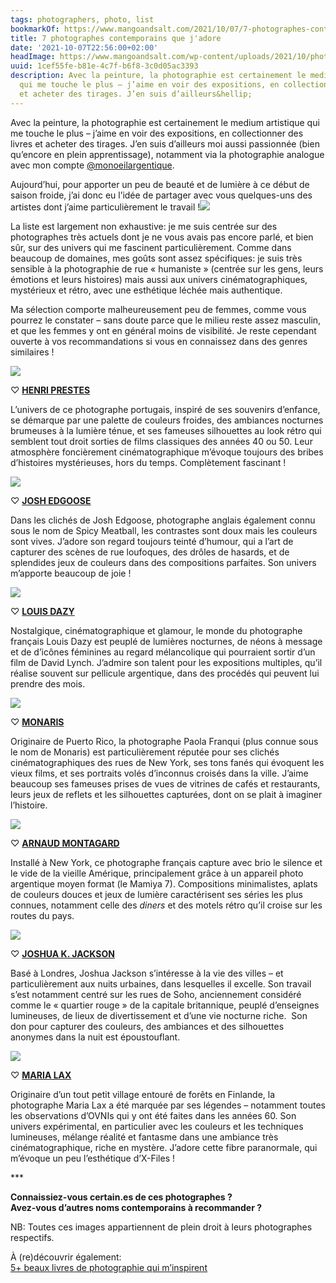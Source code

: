 ```yaml
---
tags: photographers, photo, list
bookmarkOf: https://www.mangoandsalt.com/2021/10/07/7-photographes-contemporains-jadore/
title: 7 photographes contemporains que j'adore
date: '2021-10-07T22:56:00+02:00'
headImage: https://www.mangoandsalt.com/wp-content/uploads/2021/10/photographes-contemporains-preferes.jpg
uuid: 1cef55fe-b81e-4c7f-b6f8-3c0d05ac3393
description: Avec la peinture, la photographie est certainement le medium artistique
  qui me touche le plus – j’aime en voir des expositions, en collectionner des livres
  et acheter des tirages. J’en suis d’ailleurs&hellip;
---
```


Avec la peinture, la photographie est certainement le medium artistique qui me touche le plus – j’aime en voir des expositions, en collectionner des livres et acheter des tirages. J’en suis d’ailleurs moi aussi passionnée (bien qu’encore en plein apprentissage), notamment via la photographie analogue avec mon compte [@monoeilargentique](http://www.instagram.com/monoeilargentique).

Aujourd’hui, pour apporter un peu de beauté et de lumière à ce début de saison froide, j’ai donc eu l’idée de partager avec vous quelques-uns des artistes dont j’aime particulièrement le travail !![](https://www.mangoandsalt.com/wp-content/uploads/2021/10/photographes-contemporains-preferes.jpg)

La liste est largement non exhaustive: je me suis centrée sur des photographes très actuels dont je ne vous avais pas encore parlé, et bien sûr, sur des univers qui me fascinent particulièrement. Comme dans beaucoup de domaines, mes goûts sont assez spécifiques: je suis très sensible à la photographie de rue « humaniste » (centrée sur les gens, leurs émotions et leurs histoires) mais aussi aux univers cinématographiques, mystérieux et rétro, avec une esthétique léchée mais authentique.

Ma sélection comporte malheureusement peu de femmes, comme vous pourrez le constater – sans doute parce que le milieu reste assez masculin, et que les femmes y ont en général moins de visibilité. Je reste cependant ouverte à vos recommandations si vous en connaissez dans des genres similaires !

![](https://www.mangoandsalt.com/wp-content/uploads/2021/10/photographes-contemporains-henriprestes.jpg)

♡ **[HENRI PRESTES](https://henriprestesp.com/)**

L’univers de ce photographe portugais, inspiré de ses souvenirs d’enfance, se démarque par une palette de couleurs froides, des ambiances nocturnes brumeuses à la lumière ténue, et ses fameuses silhouettes au look rétro qui semblent tout droit sorties de films classiques des années 40 ou 50. Leur atmosphère foncièrement cinématographique m’évoque toujours des bribes d’histoires mystérieuses, hors du temps. Complètement fascinant !

![](https://www.mangoandsalt.com/wp-content/uploads/2021/10/photographes-contemporains-joshedgoose.jpg)

♡ **[JOSH EDGOOSE](https://joshedgoose.com/)**

Dans les clichés de Josh Edgoose, photographe anglais également connu sous le nom de Spicy Meatball, les contrastes sont doux mais les couleurs sont vives. J’adore son regard toujours teinté d’humour, qui a l’art de capturer des scènes de rue loufoques, des drôles de hasards, et de splendides jeux de couleurs dans des compositions parfaites. Son univers m’apporte beaucoup de joie !

![](https://www.mangoandsalt.com/wp-content/uploads/2021/10/photographes-contemporains-louisdazy.jpg)

♡ **[LOUIS DAZY](https://www.louisdazy.com/)**

Nostalgique, cinématographique et glamour, le monde du photographe français Louis Dazy est peuplé de lumières nocturnes, de néons à message et de d’icônes féminines au regard mélancolique qui pourraient sortir d’un film de David Lynch. J’admire son talent pour les expositions multiples, qu’il réalise souvent sur pellicule argentique, dans des procédés qui peuvent lui prendre des mois.

![](https://www.mangoandsalt.com/wp-content/uploads/2021/10/photographes-contemporains-monaris.jpg)

♡ **[MONARIS](https://www.monaris.me/)**

Originaire de Puerto Rico, la photographe Paola Franqui (plus connue sous le nom de Monaris) est particulièrement réputée pour ses clichés cinématographiques des rues de New York, ses tons fanés qui évoquent les vieux films, et ses portraits volés d’inconnus croisés dans la ville. J’aime beaucoup ses fameuses prises de vues de vitrines de cafés et restaurants, leurs jeux de reflets et les silhouettes capturées, dont on se plait à imaginer l’histoire.

![](https://www.mangoandsalt.com/wp-content/uploads/2021/10/photographes-contemporains-arnaudmontagard.jpg)

♡ [**ARNAUD MONTAGARD**](https://www.arnaudmontagard.com/)

Installé à New York, ce photographe français capture avec brio le silence et le vide de la vieille Amérique, principalement grâce à un appareil photo argentique moyen format (le Mamiya 7). Compositions minimalistes, aplats de couleurs douces et jeux de lumière caractérisent ses séries les plus connues, notamment celle des _diners_ et des motels rétro qu’il croise sur les routes du pays.

![](https://www.mangoandsalt.com/wp-content/uploads/2021/10/photographes-contemporains-joshuakjackson.jpg)

♡ **[JOSHUA K. JACKSON](https://www.joshkjack.com/)**

Basé à Londres, Joshua Jackson s’intéresse à la vie des villes – et particulièrement aux nuits urbaines, dans lesquelles il excelle. Son travail s’est notamment centré sur les rues de Soho, anciennement considéré comme le « quartier rouge » de la capitale britannique, peuplé d’enseignes lumineuses, de lieux de divertissement et d’une vie nocturne riche.  Son don pour capturer des couleurs, des ambiances et des silhouettes anonymes dans la nuit est époustouflant.

![](https://www.mangoandsalt.com/wp-content/uploads/2021/10/photographes-contemporains-marialax.jpg)

♡ **[MARIA LAX](https://www.maria-lax.com/)**

Originaire d’un tout petit village entouré de forêts en Finlande, la photographe Maria Lax a été marquée par ses légendes – notamment toutes les observations d’OVNIs qui y ont été faites dans les années 60. Son univers expérimental, en particulier avec les couleurs et les techniques lumineuses, mélange réalité et fantasme dans une ambiance très cinématographique, riche en mystère. J’adore cette fibre paranormale, qui m’évoque un peu l’esthétique d’X-Files !

\*\*\*

**Connaissiez-vous certain.es de ces photographes ?**  
**Avez-vous d’autres noms contemporains à recommander ?**

NB: Toutes ces images appartiennent de plein droit à leurs photographes respectifs.

À (re)découvrir également:  
[5+ beaux livres de photographie qui m’inspirent](https://www.mangoandsalt.com/2020/12/22/5-beaux-livres-de-photographie-minspirent/)